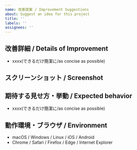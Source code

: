 ```yaml
---
name: 改善提案 / Improvement Suggestions
about: Suggest an idea for this project
title: ''
labels: ''
assignees: ''
---
```


## 改善詳細 / Details of Improvement

- xxxx(できるだけ簡潔に/as concise as possible)

## スクリーンショット / Screenshot

<!-- バグであればdeveloper toolからコンソールも合わせて添付 -->
<!-- If it's a bug, attach a screenshot of the developer tool console -->

## 期待する見せ方・挙動 / Expected behavior

- xxxx(できるだけ簡潔に/as concise as possible)

## 動作環境・ブラウザ / Environment

- macOS / Windows / Linux / iOS / Android
- Chrome / Safari / Firefox / Edge / Internet Explorer
